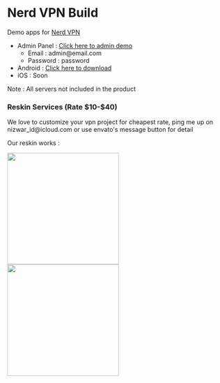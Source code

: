 
# Nerd VPN Build
Demo apps for [Nerd VPN](https://codecanyon.net/item/nerd-vpn-flutter-vpn-android-full-application-with-iap-integrated-with-backend-and-admin-panel/28722345)

<ul>
<li>Admin Panel : <a href="https://nerd-demo.nizwar.id/admin">Click here to admin demo</a>
<ul>
 <li>Email : admin@email.com</li>
 <li>Password : password</li>
</ul>
</li>
<li>Android : <a href="https://github.com/laskarmedia/nerdvpn_demo/releases">Click here to download</a></li>
<li>iOS : Soon</li>
</ul>


Note : All servers not included in the product

<h3>Reskin Services (Rate $10-$40)</h3>
We love to customize your vpn project for cheapest rate, ping me up on nizwar_id@icloud.com or use envato's message button for detail

Our reskin works :
<p>
<img height="256px" src="https://play-lh.googleusercontent.com/-6YTML9cDSwniTWriy5sHXahx175VADRdIgu7sOGZ-lkM2Afk3czfYR5EwF5d4J0nCU=w2560-h1440"/>
<img height="256px" src="https://blogger.googleusercontent.com/img/b/R29vZ2xl/AVvXsEg9E8miuPdn2vypEpQKN8Ssqd4w_1E2lGAt6COf_0FAXrG_n-g2SusyZLb6-bkkLHVoi5zbqQXe6280sXalU4Cn21bvGqAjArvM3ClpzFREHP4pT458MXuGBf_wISJ1qst7bj14Uqz4SUMFNnnjA7KFwCn4scnlfpIvROWiXXyVADe1ThSdwSqgM2E-hJY/s2048/448792614_1640778510041397_2187242709175215966_n.jpg"/> 
</p>
 
